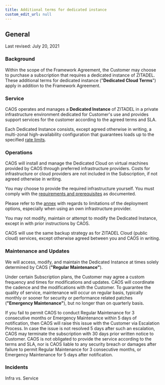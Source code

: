 ```yaml
---
title: Additional terms for dedicated instance
custom_edit_url: null
--- 
```

## General

Last revised: July 20, 2021

### Background

Within the scope of the Framework Agreement, the Customer may choose to purchase a subscription that requires a dedicated instance of ZITADEL. These additional terms for dedicated instance ("**Dedicated Cloud Terms**") apply in addition to the Framework Agreement.

### Service

CAOS operates and manages a **Dedicated Instance** of ZITADEL in a private infrastructure environment dedicated for Customer's use and provides support services for the customer according to the agreed terms and SLA.

Each Dedicated Instance consists, except agreed otherwise in writing, a multi-zonal high-availability configuration that guarantees loads up to the specified [rate limits](https://docs.zitadel.ch/docs/legal/rate-limit-policy#what-rate-limits-do-apply).

### Operations

CAOS will install and manage the Dedicated Cloud on virtual machines provided by CAOS through preferred infrastructure providers. Costs for infrastructure or cloud providers are not included in the Subscription, if not agreed otherwise in writing.

You may choose to provide the required infrastructure yourself. You must comply with the [requirements and prerequisites](https://docs.zitadel.ch/docs/guides/installation/managed-dedicated-instance) as documented.

Please refer to the [annex](dedicated-instance-deployment) with regards to limitations of the deployment options, especially when using an own infrastructure provider.

You may not modify, maintain or attempt to modify the Dedicated Instance, except in with prior instructions by CAOS.

CAOS will use the same backup strategy as for ZITADEL Cloud (public cloud) services, except otherwise agreed between you and CAOS in writing.

### Maintenance and Updates

We will access, modify, and maintain the Dedicated Instance at times solely determined by CAOS (**"Regular Maintenance"**).

Under certain Subscription plans, the Customer may agree a custom frequency and times for modifications and updates. CAOS will coordinate the cadence and the modifications with the Customer. To guarantee the quality of service, maintenance will occur on regular basis, typically monthly or sooner for security or performance related patches (**"Emergency Maintenance"**), but no longer than on quarterly basis.

If you fail to permit CAOS to conduct Regular Maintenance for 3 consecutive months or Emergency Maintenance within 5 days of notification, then CAOS will raise this issue with the Customer via Escalation Process. In case the issue is not resolved 5 days after such an escalation, CAOS may terminate the subscription with 30 days prior written notice to Customer. CAOS is not obligated to provide the service according to the terms and SLA, nor is CAOS liable to any security breach or damages after failure to permit Regular Maintenance for 3 consecutive months, or Emergency Maintenance for 5 days after notification.

### Incidents

Infra vs. Service
